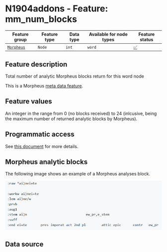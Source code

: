 # N1904addons - Feature: mm_num_blocks

Feature group |Feature type | Data type | Available for node types | Feature status
---  | --- | --- | --- | ---
[`Morpheus`](README.md#feature-group-morpheus-analyses-meta-and-summary) | `Node` | `int` | `word` | [✅](featurestatus.md#Trustworthy "Trustworthy")

## Feature description

Total number of analytic Morpheus blocks return for this word node

This is a Morpheus [meta data feature](../using_the_morpheus_features.md#morpheus-feature-classes).

## Feature values

An integer in the range from 0 (no blocks received) to 24 (inlcusive, being the maximum number of returned analytic blocks by Morpheus).

## Programmatic access

See [this document](../using_the_morpheus_features.md) for more details.

## Morpheus analytic blocks

The following image shows an example of a Morpheus analyses block.

<IMG SRC="images/morpheus_block_example.png">

## Data source
